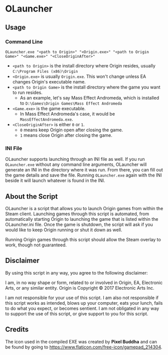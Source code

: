 # OLauncher

## Usage

### Command Line

`OLauncher.exe "<path to Origin>" "<Origin.exe>" "<path to Origin Game>" "<Game.exe>" "<CloseOriginAfter>"`

* `<path to Origin>` is the install directory where Origin resides, usually `C:\Program Files (x86)\Origin`
* `<Origin.exe>` is usually `Origin.exe`. This won't change unless EA changes Origin's executable name.
* `<path to Origin Game>` is the install directory where the game you want to run resides.
  * As an example, let's say Mass Effect Andromeda, which is installed to `D:\Games\Origin Games\Mass Effect Andromeda`
* `<Game.exe>` is the game executable.
  * In Mass Effect Andromeda's case, it would be `MassEffectAndromeda.exe`.
* `<CloseOriginAfter>` is either `0` or `1`.
  * `0` means keep Origin open after closing the game.
  * `1` means close Origin after closing the game.

### INI File

OLauncher supports launching through an INI file as well. If you run `OLauncher.exe` without any command line arguments, OLauncher will generate an INI in the directory where it was run. From there, you can fill out the game details and save the file. Running `OLauncher.exe` again with the INI beside it will launch whatever is found in the INI.

## About the Script

OLauncher is a script that allows you to launch Origin games from within
the Steam client.  Launching games through this script is automated,
from automatically starting Origin to launching the game that is listed
within the OLauncher.ini file.  Once the game is shutdown, the script
will ask if you would like to keep Origin running or shut it down as
well.

Running Origin games through this script should allow the Steam overlay
to work, though not guaranteed.

## Disclaimer

By using this script in any way, you agree to the following disclaimer:

I am, in no way shape or form, related to or involved in Origin, EA,
Electronic Arts, or any similar entity. Origin is Copyright © 2017
Electronic Arts Inc.

I am not responsible for your use of this script. I am also not
responsible if this script works as intended, blows up your computer,
eats your lunch, fails to do what you expect, or becomes sentient. I
am not obligated in any way to support the use of this script, or give
support to you for this script.

## Credits

The icon used in the compiled EXE was created by **Pixel Buddha** and can be found by going to https://www.flaticon.com/free-icon/gamepad_214304.
